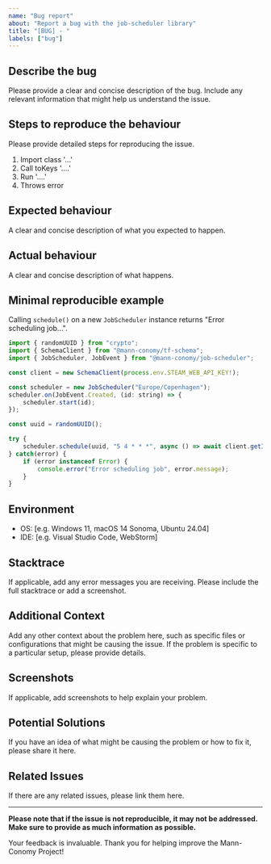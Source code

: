 ```yaml
---
name: "Bug report"
about: "Report a bug with the job-scheduler library"
title: "[BUG] - "
labels: ["bug"]
---
```


## Describe the bug

Please provide a clear and concise description of the bug. Include any relevant information that might help us understand the issue.

## Steps to reproduce the behaviour

Please provide detailed steps for reproducing the issue.
1. Import class '...'
2. Call toKeys '....'
3. Run '....'
4. Throws error

## Expected behaviour

A clear and concise description of what you expected to happen.

## Actual behaviour

A clear and concise description of what happens.

## Minimal reproducible example
Calling `schedule()` on a new `JobScheduler` instance returns "Error scheduling job...".

```js
import { randomUUID } from "crypto";
import { SchemaClient } from "@mann-conomy/tf-schema";
import { JobScheduler, JobEvent } from "@mann-conomy/job-scheduler";

const client = new SchemaClient(process.env.STEAM_WEB_API_KEY!);

const scheduler = new JobScheduler("Europe/Copenhagen");
scheduler.on(JobEvent.Created, (id: string) => {
    scheduler.start(id);
});

const uuid = randomUUID();

try {
    scheduler.schedule(uuid, "5 4 * * *", async () => await client.getItemSchema());
} catch(error) {
    if (error instanceof Error) {
        console.error("Error scheduling job", error.message);
    }
}
```

## Environment

- OS: [e.g. Windows 11, macOS 14 Sonoma, Ubuntu 24.04]
- IDE: [e.g. Visual Studio Code, WebStorm]

## Stacktrace

If applicable, add any error messages you are receiving. Please include the full stacktrace or add a screenshot.

## Additional Context

Add any other context about the problem here, such as specific files or configurations that might be causing the issue. If the problem is specific to a particular setup, please provide details.

## Screenshots

If applicable, add screenshots to help explain your problem.

## Potential Solutions

If you have an idea of what might be causing the problem or how to fix it, please share it here.

## Related Issues

If there are any related issues, please link them here.

---

**Please note that if the issue is not reproducible, it may not be addressed. Make sure to provide as much information as possible.**

Your feedback is invaluable. Thank you for helping improve the Mann-Conomy Project!
